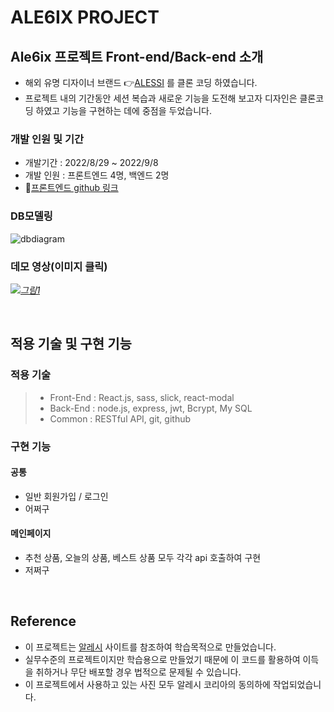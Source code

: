 # ALE6IX PROJECT

## Ale6ix 프로젝트 Front-end/Back-end 소개

- 해외 유명 디자이너 브랜드 👉[ALESSI](http://alessi.co.kr) 를 클론 코딩 하였습니다.
- 프로젝트 내의 기간동안 세션 복습과 새로운 기능을 도전해 보고자 디자인은 클론코딩 하였고 기능을 구현하는 데에 중점을 두었습니다.

### 개발 인원 및 기간

- 개발기간 : 2022/8/29 ~ 2022/9/8
- 개발 인원 : 프론트엔드 4명, 백엔드 2명
- 📁[프론트엔드 github 링크](https://github.com/wecode-bootcamp-korea/justcode-6-1st-ale6ix-front)

### DB모델링

 ![dbdiagram](https://user-images.githubusercontent.com/108918591/189637074-f0625129-197c-4797-b49c-8d292311a169.png)


### 데모 영상(이미지 클릭)

*[![그림1](https://user-images.githubusercontent.com/108918591/189640738-9201e3a2-f085-4048-a763-36b58fb3e09c.png)
](https://youtu.be/wADxnbQD330)*

<br>

## 적용 기술 및 구현 기능

### 적용 기술

> - Front-End : React.js, sass, slick, react-modal
> - Back-End : node.js, express, jwt, Bcrypt, My SQL
> - Common : RESTful API, git, github



### 구현 기능

#### 공통

- 일반 회원가입 / 로그인
- 어쩌구


#### 메인페이지

- 추천 상품, 오늘의 상품, 베스트 상품 모두 각각 api 호출하여 구현
- 저쩌구

<br>

## Reference

- 이 프로젝트는 [알레시](http://alessi.co.kr) 사이트를 참조하여 학습목적으로 만들었습니다.
- 실무수준의 프로젝트이지만 학습용으로 만들었기 때문에 이 코드를 활용하여 이득을 취하거나 무단 배포할 경우 법적으로 문제될 수 있습니다.
- 이 프로젝트에서 사용하고 있는 사진 모두 알레시 코리아의 동의하에 작업되었습니다.
